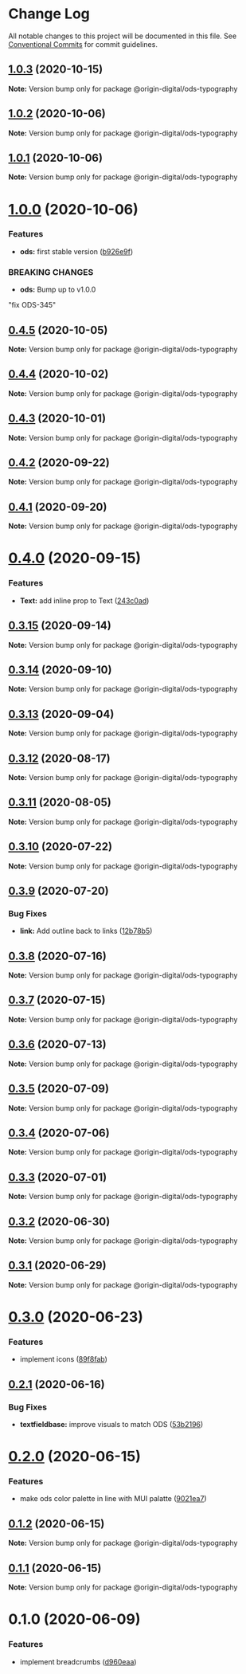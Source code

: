 # Change Log

All notable changes to this project will be documented in this file.
See [Conventional Commits](https://conventionalcommits.org) for commit guidelines.

## [1.0.3](https://bitbucket.orgn.io/od/origin-ui/compare/@origin-digital/ods-typography@1.0.2...@origin-digital/ods-typography@1.0.3) (2020-10-15)

**Note:** Version bump only for package @origin-digital/ods-typography





## [1.0.2](https://bitbucket.orgn.io/od/origin-ui/compare/@origin-digital/ods-typography@1.0.0...@origin-digital/ods-typography@1.0.2) (2020-10-06)

**Note:** Version bump only for package @origin-digital/ods-typography





## [1.0.1](https://bitbucket.orgn.io/od/origin-ui/compare/@origin-digital/ods-typography@1.0.0...@origin-digital/ods-typography@1.0.1) (2020-10-06)

**Note:** Version bump only for package @origin-digital/ods-typography





# [1.0.0](https://bitbucket.orgn.io/od/origin-ui/compare/@origin-digital/ods-typography@0.4.5...@origin-digital/ods-typography@1.0.0) (2020-10-06)


### Features

* **ods:** first stable version ([b926e9f](https://bitbucket.orgn.io/od/origin-ui/commits/b926e9fc760a359430bee93f0e043f0d7e43fe57))


### BREAKING CHANGES

* **ods:** Bump up to v1.0.0

"fix ODS-345"





## [0.4.5](https://bitbucket.orgn.io/od/origin-ui/compare/@origin-digital/ods-typography@0.4.4...@origin-digital/ods-typography@0.4.5) (2020-10-05)

**Note:** Version bump only for package @origin-digital/ods-typography





## [0.4.4](https://bitbucket.orgn.io/od/origin-ui/compare/@origin-digital/ods-typography@0.4.3...@origin-digital/ods-typography@0.4.4) (2020-10-02)

**Note:** Version bump only for package @origin-digital/ods-typography





## [0.4.3](https://bitbucket.orgn.io/od/origin-ui/compare/@origin-digital/ods-typography@0.4.2...@origin-digital/ods-typography@0.4.3) (2020-10-01)

**Note:** Version bump only for package @origin-digital/ods-typography





## [0.4.2](https://bitbucket.orgn.io/od/origin-ui/compare/@origin-digital/ods-typography@0.4.1...@origin-digital/ods-typography@0.4.2) (2020-09-22)

**Note:** Version bump only for package @origin-digital/ods-typography





## [0.4.1](https://bitbucket.orgn.io/od/origin-ui/compare/@origin-digital/ods-typography@0.4.0...@origin-digital/ods-typography@0.4.1) (2020-09-20)

**Note:** Version bump only for package @origin-digital/ods-typography





# [0.4.0](https://bitbucket.orgn.io/od/origin-ui/compare/@origin-digital/ods-typography@0.3.15...@origin-digital/ods-typography@0.4.0) (2020-09-15)


### Features

* **Text:** add inline prop to Text ([243c0ad](https://bitbucket.orgn.io/od/origin-ui/commits/243c0ad8eeb625f915f4aaa3e04d35b31d2b54da))





## [0.3.15](https://bitbucket.orgn.io/od/origin-ui/compare/@origin-digital/ods-typography@0.3.14...@origin-digital/ods-typography@0.3.15) (2020-09-14)

**Note:** Version bump only for package @origin-digital/ods-typography





## [0.3.14](https://bitbucket.orgn.io/od/origin-ui/compare/@origin-digital/ods-typography@0.3.13...@origin-digital/ods-typography@0.3.14) (2020-09-10)

**Note:** Version bump only for package @origin-digital/ods-typography





## [0.3.13](https://bitbucket.orgn.io/od/origin-ui/compare/@origin-digital/ods-typography@0.3.12...@origin-digital/ods-typography@0.3.13) (2020-09-04)

**Note:** Version bump only for package @origin-digital/ods-typography





## [0.3.12](https://bitbucket.orgn.io/od/origin-ui/compare/@origin-digital/ods-typography@0.3.11...@origin-digital/ods-typography@0.3.12) (2020-08-17)

**Note:** Version bump only for package @origin-digital/ods-typography





## [0.3.11](https://bitbucket.orgn.io/od/origin-ui/compare/@origin-digital/ods-typography@0.3.10...@origin-digital/ods-typography@0.3.11) (2020-08-05)

**Note:** Version bump only for package @origin-digital/ods-typography





## [0.3.10](https://bitbucket.orgn.io/od/origin-ui/compare/@origin-digital/ods-typography@0.3.9...@origin-digital/ods-typography@0.3.10) (2020-07-22)

**Note:** Version bump only for package @origin-digital/ods-typography





## [0.3.9](https://bitbucket.orgn.io/od/origin-ui/compare/@origin-digital/ods-typography@0.3.8...@origin-digital/ods-typography@0.3.9) (2020-07-20)


### Bug Fixes

* **link:** Add outline back to links ([12b78b5](https://bitbucket.orgn.io/od/origin-ui/commits/12b78b5972ef49cb3d7aa1befc4afb2cc192e95c))





## [0.3.8](https://bitbucket.orgn.io/od/origin-ui/compare/@origin-digital/ods-typography@0.3.7...@origin-digital/ods-typography@0.3.8) (2020-07-16)

**Note:** Version bump only for package @origin-digital/ods-typography





## [0.3.7](https://bitbucket.orgn.io/od/origin-ui/compare/@origin-digital/ods-typography@0.3.6...@origin-digital/ods-typography@0.3.7) (2020-07-15)

**Note:** Version bump only for package @origin-digital/ods-typography





## [0.3.6](https://bitbucket.orgn.io/od/origin-ui/compare/@origin-digital/ods-typography@0.3.5...@origin-digital/ods-typography@0.3.6) (2020-07-13)

**Note:** Version bump only for package @origin-digital/ods-typography





## [0.3.5](https://bitbucket.orgn.io/od/origin-ui/compare/@origin-digital/ods-typography@0.3.4...@origin-digital/ods-typography@0.3.5) (2020-07-09)

**Note:** Version bump only for package @origin-digital/ods-typography





## [0.3.4](https://bitbucket.orgn.io/od/origin-ui/compare/@origin-digital/ods-typography@0.3.3...@origin-digital/ods-typography@0.3.4) (2020-07-06)

**Note:** Version bump only for package @origin-digital/ods-typography





## [0.3.3](https://bitbucket.orgn.io/od/origin-ui/compare/@origin-digital/ods-typography@0.3.2...@origin-digital/ods-typography@0.3.3) (2020-07-01)

**Note:** Version bump only for package @origin-digital/ods-typography





## [0.3.2](https://bitbucket.orgn.io/od/origin-ui/compare/@origin-digital/ods-typography@0.3.1...@origin-digital/ods-typography@0.3.2) (2020-06-30)

**Note:** Version bump only for package @origin-digital/ods-typography





## [0.3.1](https://bitbucket.orgn.io/od/origin-ui/compare/@origin-digital/ods-typography@0.3.0...@origin-digital/ods-typography@0.3.1) (2020-06-29)

**Note:** Version bump only for package @origin-digital/ods-typography





# [0.3.0](https://bitbucket.orgn.io/od/origin-ui/compare/@origin-digital/ods-typography@0.2.1...@origin-digital/ods-typography@0.3.0) (2020-06-23)


### Features

* implement icons ([89f8fab](https://bitbucket.orgn.io/od/origin-ui/commits/89f8fabe0e8ee79a0efd58d835281285845feca5))





## [0.2.1](https://bitbucket.orgn.io/od/origin-ui/compare/@origin-digital/ods-typography@0.2.0...@origin-digital/ods-typography@0.2.1) (2020-06-16)


### Bug Fixes

* **textfieldbase:** improve visuals to match ODS ([53b2196](https://bitbucket.orgn.io/od/origin-ui/commits/53b2196717abfc954745ae75315f908612efb363))





# [0.2.0](https://bitbucket.orgn.io/od/origin-ui/compare/@origin-digital/ods-typography@0.1.2...@origin-digital/ods-typography@0.2.0) (2020-06-15)


### Features

* make ods color palette in line with MUI palatte ([9021ea7](https://bitbucket.orgn.io/od/origin-ui/commits/9021ea78f6db01e14d8367772599b05be67e776c))





## [0.1.2](https://bitbucket.orgn.io/od/origin-ui/compare/@origin-digital/ods-typography@0.1.1...@origin-digital/ods-typography@0.1.2) (2020-06-15)

**Note:** Version bump only for package @origin-digital/ods-typography





## [0.1.1](https://bitbucket.orgn.io/od/origin-ui/compare/@origin-digital/ods-typography@0.1.0...@origin-digital/ods-typography@0.1.1) (2020-06-15)

**Note:** Version bump only for package @origin-digital/ods-typography





# 0.1.0 (2020-06-09)


### Features

* implement breadcrumbs ([d960eaa](https://bitbucket.orgn.io/od/origin-ui/commits/d960eaa443b568a1543ae6298f7de3a68943b5a3))
